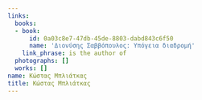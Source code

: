 ```yaml
---
links:
  books:
  - book:
      id: 0a03c8e7-47db-45de-8803-dabd843c6f50
      name: 'Διονύσης Σαββόπουλος: Υπόγεια διαδρομή'
    link_phrase: is the author of
  photographs: []
  works: []
name: Κώστας Μπλιάτκας
title: Κώστας Μπλιάτκας
---
```


